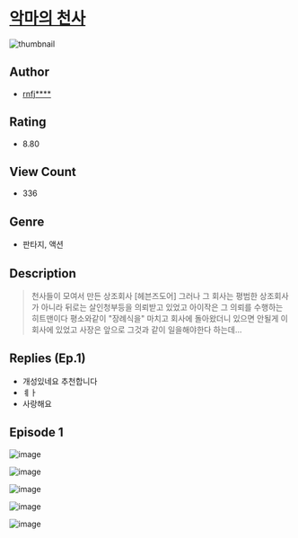 # [악마의 천사](https://comic.naver.com/challenge/list?titleId=811089)
![thumbnail](https://image-comic.pstatic.net/user_contents_data/challenge_comic/2023/05/25/upload_4062922206227150642_480x623.jpeg)

## Author
- [rnfj****](https://comic.naver.com/artistTitle?id=367192)

## Rating
- 8.80

## View Count
- 336

## Genre
- 판타지, 액션

## Description
> 천사들이 모여서 만든 상조회사 [헤븐즈도어] 그러나 그 회사는 평범한 상조회사가 아니라 뒤로는 살인청부등을 의뢰받고 있었고 아이작은 그 의뢰를 수행하는 히트맨이다 평소와같이 "장례식을" 마치고 회사에 돌아왔더니 있으면 안될게 이 회사에 있었고 사장은 앞으로 그것과 같이 일을해야한다 하는데...

## Replies (Ep.1)
- 개성있네요 추천합니다
- ㅖㅏ
- 사랑해요

## Episode 1
![image](https://image-comic.pstatic.net/user_contents_data/challenge_comic/2023/05/25/367192/upload_7147834052575520358.jpeg)

![image](https://image-comic.pstatic.net/user_contents_data/challenge_comic/2023/05/25/367192/upload_7219892755570832225.jpeg)

![image](https://image-comic.pstatic.net/user_contents_data/challenge_comic/2023/05/25/367192/upload_3775760734994326885.jpeg)

![image](https://image-comic.pstatic.net/user_contents_data/challenge_comic/2023/05/25/367192/upload_4121699880856532279.jpeg)

![image](https://image-comic.pstatic.net/user_contents_data/challenge_comic/2023/05/25/367192/upload_3919039010021325113.jpeg)
